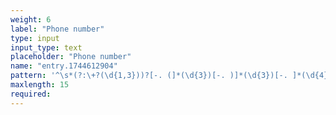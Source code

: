 ```yaml
---
weight: 6
label: "Phone number"
type: input
input_type: text
placeholder: "Phone number"
name: "entry.1744612904"
pattern: '^\s*(?:\+?(\d{1,3}))?[-. (]*(\d{3})[-. )]*(\d{3})[-. ]*(\d{4})(?: *x(\d+))?\s*$'
maxlength: 15
required:
---
```

